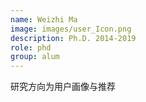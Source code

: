 ```yaml
---
name: Weizhi Ma
image: images/user_Icon.png
description: Ph.D. 2014-2019
role: phd 
group: alum
--- 
```


研究方向为用户画像与推荐